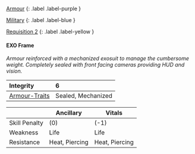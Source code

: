 
[Armour](Game/Core/Armour)
{: .label .label-purple }

[Military](Game/Military)
{: .label .label-blue }

[Requisition 2](Game/Deployment#Requisition)
{: .label .label-yellow }
#### EXO Frame
*Armour reinforced with a mechanized exosuit to manage the cumbersome weight. Completely sealed with front facing cameras providing HUD and vision.*

| Integrity | 6 |
| :---- | :---- |
| [Armour-Traits](Game/Core/Armour-Traits) | Sealed, Mechanized |

|  | Ancillary | Vitals |
| ---- | ---- | ---- |
| Skill Penalty | (0) | (-1) |
| Weakness | Life | Life |
| Resistance | Heat, Piercing | Heat, Piercing |

